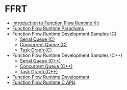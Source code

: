 # FFRT

- [Introduction to Function Flow Runtime Kit](ffrt-overview.md)
- [Function Flow Runtime Paradigms](ffrt-concurrency-paradigm.md)
- Function Flow Runtime Development Samples (C)<!--ffrt-example-c-->
  - [Serial Queue (C)](ffrt-concurrency-serial-queue-c.md)
  - [Concurrent Queue (C)](ffrt-concurrency-concurrent-queue-c.md)
  - [Task Graph (C)](ffrt-concurrency-graph-c.md)
- Function Flow Runtime Development Samples (C++)<!--ffrt-example-cpp-->
  - [Serial Queue (C++)](ffrt-concurrency-serial-queue-cpp.md)
  - [Concurrent Queue (C++)](ffrt-concurrency-concurrent-queue-cpp.md)
  - [Task Graph (C++)](ffrt-concurrency-graph-cpp.md)
- [Function Flow Runtime Development](ffrt-development-guideline.md)
- [Function Flow Runtime C APIs](ffrt-api-guideline-c.md)

